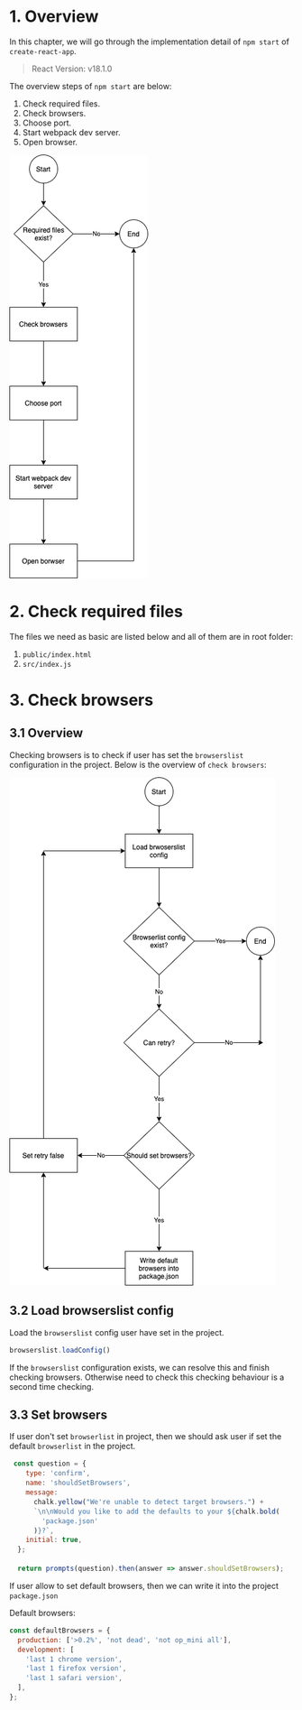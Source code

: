# 1. Overview

In this chapter, we will go through the implementation detail of `npm start` of `create-react-app`.

> React Version: v18.1.0 

The overview steps of `npm start` are below:

1. Check required files.
2. Check browsers.
3. Choose port.
4. Start webpack dev server.
5. Open browser.

![Overview](./assets/Implementation_of_npm_start/Overview.png)

# 2. Check required files

The files we need as basic are listed below and all of them are in root folder:

1. `public/index.html`
2. `src/index.js`

# 3. Check browsers

## 3.1 Overview

Checking browsers is to check if user has set the `browserslist` configuration in the project. Below is the overview of `check browsers`:

![CheckBrowsers](./assets/Implementation_of_npm_start/CheckBrowsers.png)

## 3.2  Load browserslist config

Load the `browserslist` config user have set in the project.

```js
browserslist.loadConfig()
```

If the `browserslist` configuration exists, we can resolve this and finish checking browsers. Otherwise need to check this checking behaviour is a second time checking.

## 3.3 Set browsers

If user don't set `browserlist` in project, then we should ask user if set the default `browserlist` in the project.

```js
 const question = {
    type: 'confirm',
    name: 'shouldSetBrowsers',
    message:
      chalk.yellow("We're unable to detect target browsers.") +
      `\n\nWould you like to add the defaults to your ${chalk.bold(
        'package.json'
      )}?`,
    initial: true,
  };

  return prompts(question).then(answer => answer.shouldSetBrowsers);
```

If user allow to set default browsers, then we can write it into the project `package.json`

Default browsers:

```js
const defaultBrowsers = {
  production: ['>0.2%', 'not dead', 'not op_mini all'],
  development: [
    'last 1 chrome version',
    'last 1 firefox version',
    'last 1 safari version',
  ],
};
```

